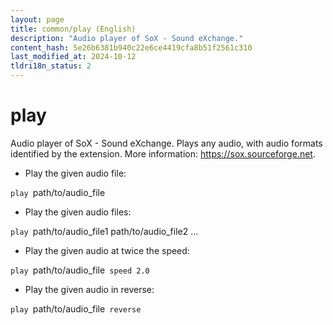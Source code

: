 ```yaml
---
layout: page
title: common/play (English)
description: "Audio player of SoX - Sound eXchange."
content_hash: 5e26b6381b940c22e6ce4419cfa8b51f2561c310
last_modified_at: 2024-10-12
tldri18n_status: 2
---
```

# play

Audio player of SoX - Sound eXchange.
Plays any audio, with audio formats identified by the extension.
More information: <https://sox.sourceforge.net>.

- Play the given audio file:

`play `<span class="tldr-var badge badge-pill bg-dark-lm bg-white-dm text-white-lm text-dark-dm font-weight-bold">path/to/audio_file</span>

- Play the given audio files:

`play `<span class="tldr-var badge badge-pill bg-dark-lm bg-white-dm text-white-lm text-dark-dm font-weight-bold">path/to/audio_file1 path/to/audio_file2 ...</span>

- Play the given audio at twice the speed:

`play `<span class="tldr-var badge badge-pill bg-dark-lm bg-white-dm text-white-lm text-dark-dm font-weight-bold">path/to/audio_file</span>` speed 2.0`

- Play the given audio in reverse:

`play `<span class="tldr-var badge badge-pill bg-dark-lm bg-white-dm text-white-lm text-dark-dm font-weight-bold">path/to/audio_file</span>` reverse`
